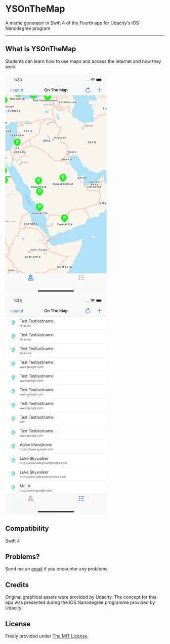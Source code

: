 # YSOnTheMap
A meme generator in Swift 4 of the Fourth app for Udacity's iOS Nanodegree program

---------------------------------------------------------------------------------------------

## What is YSOnTheMap
Students can learn how to use maps and access the Internet and how they work

![App logo](001.png) ![App logo](002.png) 

## Compatibility
Swift 4


## Problems?
Send me an [email](mailto:arabphone.sa@gmail.com) if you encounter any problems.

## Credits
Original graphical assets were provided by Udacity.
The concept for this app was presented during the iOS Nanodegree programme provided by Udacity.

## License
Freely provided under [The MIT License](https://en.wikipedia.org/wiki/MIT_License).

